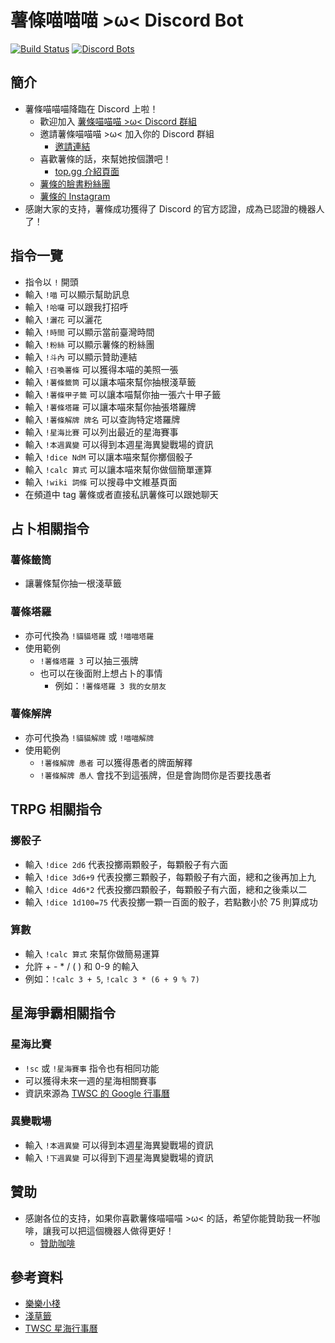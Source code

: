 # 薯條喵喵喵 >ω< Discord Bot

[![Build Status](https://travis-ci.org/penut85420/FriesMeowDiscordBot.svg?branch=master)](https://travis-ci.org/penut85420/FriesMeowDiscordBot)
[![Discord Bots](https://top.gg/api/widget/status/347020077398229003.svg)](https://top.gg/bot/347020077398229003)

## 簡介
+ 薯條喵喵喵降臨在 Discord 上啦！
  + 歡迎加入 [薯條喵喵喵 >ω< Discord 群組](https://discord.gg/HyQEypc)
  + 邀請薯條喵喵喵 >ω< 加入你的 Discord 群組
    + [邀請連結](https://tinyurl.com/FriesMeow)
  + 喜歡薯條的話，來幫她按個讚吧！
    + [top.gg 介紹頁面](https://top.gg/bot/347020077398229003)
  + [薯條的臉書粉絲團](https://www.facebook.com/FattyCatFries/)
  + [薯條的 Instagram](https://www.instagram.com/fatty_fries_cat/)
+ 感謝大家的支持，薯條成功獲得了 Discord 的官方認證，成為已認證的機器人了！

## 指令一覽
+ 指令以 `!` 開頭
+ 輸入 `!喵` 可以顯示幫助訊息
+ 輸入 `!哈囉` 可以跟我打招呼
+ 輸入 `!灑花` 可以灑花
+ 輸入 `!時間` 可以顯示當前臺灣時間
+ 輸入 `!粉絲` 可以顯示薯條的粉絲團
+ 輸入 `!斗內` 可以顯示贊助連結
+ 輸入 `!召喚薯條` 可以獲得本喵的美照一張
+ 輸入 `!薯條籤筒` 可以讓本喵來幫你抽根淺草籤
+ 輸入 `!薯條甲子籤` 可以讓本喵幫你抽一張六十甲子籤
+ 輸入 `!薯條塔羅` 可以讓本喵來幫你抽張塔羅牌
+ 輸入 `!薯條解牌 牌名` 可以查詢特定塔羅牌
+ 輸入 `!星海比賽` 可以列出最近的星海賽事
+ 輸入 `!本週異變` 可以得到本週星海異變戰場的資訊
+ 輸入 `!dice NdM` 可以讓本喵來幫你擲個骰子
+ 輸入 `!calc 算式` 可以讓本喵來幫你做個簡單運算
+ 輸入 `!wiki 詞條` 可以搜尋中文維基頁面
+ 在頻道中 tag 薯條或者直接私訊薯條可以跟她聊天 

## 占卜相關指令
### 薯條籤筒
+ 讓薯條幫你抽一根淺草籤

### 薯條塔羅
+ 亦可代換為 `!貓貓塔羅` 或 `!喵喵塔羅`
+ 使用範例
  + `!薯條塔羅 3` 可以抽三張牌
  + 也可以在後面附上想占卜的事情
    + 例如：`!薯條塔羅 3 我的女朋友`

### 薯條解牌
+ 亦可代換為 `!貓貓解牌` 或 `!喵喵解牌`
+ 使用範例
  + `!薯條解牌 愚者` 可以獲得愚者的牌面解釋
  + `!薯條解牌 愚人` 會找不到這張牌，但是會詢問你是否要找愚者

## TRPG 相關指令
### 擲骰子
+ 輸入 `!dice 2d6` 代表投擲兩顆骰子，每顆骰子有六面
+ 輸入 `!dice 3d6+9` 代表投擲三顆骰子，每顆骰子有六面，總和之後再加上九
+ 輸入 `!dice 4d6*2` 代表投擲四顆骰子，每顆骰子有六面，總和之後乘以二
+ 輸入 `!dice 1d100=75` 代表投擲一顆一百面的骰子，若點數小於 75 則算成功

### 算數
+ 輸入 `!calc 算式` 來幫你做簡易運算
+ 允許 + - * / ( ) 和 0-9 的輸入
+ 例如：`!calc 3 + 5`, `!calc 3 * (6 + 9 % 7)`

## 星海爭霸相關指令
### 星海比賽
+ `!sc` 或 `!星海賽事` 指令也有相同功能
+ 可以獲得未來一週的星海相關賽事
+ 資訊來源為 [TWSC 的 Google 行事曆](http://bit.ly/TWSCSC2CAL)

### 異變戰場
+ 輸入 `!本週異變` 可以得到本週星海異變戰場的資訊
+ 輸入 `!下週異變` 可以得到下週星海異變戰場的資訊

## 贊助
+ 感謝各位的支持，如果你喜歡薯條喵喵喵 >ω< 的話，希望你能贊助我一杯咖啡，讓我可以把這個機器人做得更好！
  + [贊助咖啡](https://p.ecpay.com.tw/DEA19)

## 參考資料
+ [樂樂小棧](http://mst168.idv.tw/tarot/TAROS/index.asp)
+ [淺草籤](https://gist.github.com/mmis1000/d94bb0a9f37cfd362453)
+ [TWSC 星海行事曆](http://bit.ly/TWSCSC2CAL)